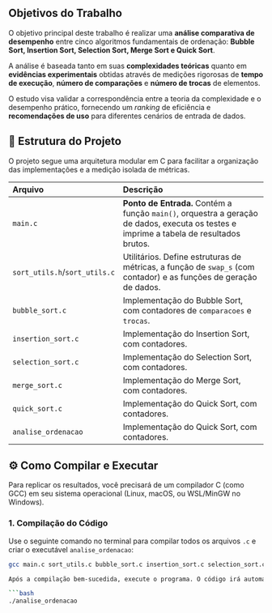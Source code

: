 ## Objetivos do Trabalho

O objetivo principal deste trabalho é realizar uma **análise comparativa de desempenho** entre cinco algoritmos fundamentais de ordenação: **Bubble Sort, Insertion Sort, Selection Sort, Merge Sort e Quick Sort**.

A análise é baseada tanto em suas **complexidades teóricas** quanto em **evidências experimentais** obtidas através de medições rigorosas de **tempo de execução**, **número de comparações** e **número de trocas** de elementos.

O estudo visa validar a correspondência entre a teoria da complexidade e o desempenho prático, fornecendo um *ranking* de eficiência e **recomendações de uso** para diferentes cenários de entrada de dados.

## 📁 Estrutura do Projeto

O projeto segue uma arquitetura modular em C para facilitar a organização das implementações e a medição isolada de métricas.

| Arquivo | Descrição |
| :--- | :--- |
| `main.c` | **Ponto de Entrada.** Contém a função `main()`, orquestra a geração de dados, executa os testes e imprime a tabela de resultados brutos. |
| `sort_utils.h`/`sort_utils.c` | Utilitários. Define estruturas de métricas, a função de `swap_s` (com contador) e as funções de geração de dados. |
| `bubble_sort.c` | Implementação do Bubble Sort, com contadores de `comparacoes` e `trocas`. |
| `insertion_sort.c` | Implementação do Insertion Sort, com contadores. |
| `selection_sort.c` | Implementação do Selection Sort, com contadores. |
| `merge_sort.c` | Implementação do Merge Sort, com contadores. |
| `quick_sort.c` | Implementação do Quick Sort, com contadores. |
| `analise_ordenacao` | Implementação do Quick Sort, com contadores. |

## ⚙️ Como Compilar e Executar

Para replicar os resultados, você precisará de um compilador C (como GCC) em seu sistema operacional (Linux, macOS, ou WSL/MinGW no Windows).

### 1. Compilação do Código

Use o seguinte comando no terminal para compilar todos os arquivos `.c` e criar o executável `analise_ordenacao`:

```bash
gcc main.c sort_utils.c bubble_sort.c insertion_sort.c selection_sort.c merge_sort.c quick_sort.c -o analise_ordenacao

Após a compilação bem-sucedida, execute o programa. O código irá automaticamente rodar todos os algoritmos em todos os tamanhos de vetor (1.000, 5.000, 10.000, 25.000) e em todos os tipos de *dataset* (Aleatório, Quase Ordenado, Inversamente Ordenado).

```bash
./analise_ordenacao
```
